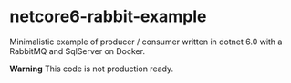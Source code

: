 # netcore6-rabbit-example
Minimalistic example of producer / consumer written in dotnet 6.0 with a RabbitMQ and SqlServer on Docker.

**Warning** This code is not production ready.
